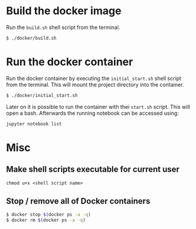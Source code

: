 # Build the docker image
Run the `build.sh` shell script from the terminal.

```bash
$ ./docker/build.sh
``` 

# Run the docker container
Run the docker container by executing the `initial_start.sh` shell script from the terminal. This will mount the project directory into the container.
```bash
$ ./docker/initial_start.sh
```
Later on it is possible to run the container with thei `start.sh` script. This will open a bash. Afterwards the running notebook can be accessed using:
 ```bash
 jupyter notebook list
 ```

# Misc
## Make shell scripts executable for current user
`chmod u+x <shell script name>`

## Stop / remove all of Docker containers
```bash
$ docker stop $(docker ps -a -q)
$ docker rm $(docker ps -a -q)
```